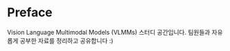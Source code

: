 # Preface

Vision Language Multimodal Models (VLMMs) 스터디 공간입니다.
팀원들과 자유롭게 공부한 자료를 정리하고 공유합니다 :)&#x20;



